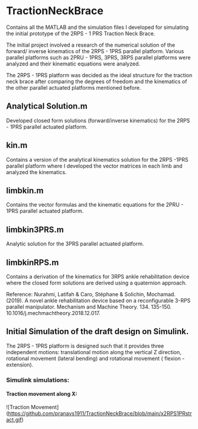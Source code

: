 # TractionNeckBrace
Contains all the MATLAB and the simulation files I developed for simulating the initial prototype of the 2RPS - 1 PRS Traction Neck Brace. 

The initial project involved a research of the numerical solution of the forward/ inverse kinematics of the 2RPS - 1PRS parallel platform. 
Various parallel platforms such as 2PRU - 1PRS, 3PRS, 3RPS parallel platforms were analyzed and their kinematic equations were analyzed. 

The 2RPS - 1PRS platform was decided as the ideal structure for the traction neck brace after comparing the degrees of freedom and the kinematics of 
the other parallel actuated platforms mentioned before. 

## Analytical Solution.m 
Developed closed form solutions (forward/inverse kinematics) for the 2RPS - 1PRS parallel actuated platform. 

## kin.m
Contains a version of the analytical kinematics solution for the 2RPS -1PRS parallel platform where I developed the vector matrices
in each limb and analyzed the kinematics.

## limbkin.m
Contains the vector formulas and the kinematic equations for the 2PRU - 1PRS parallel actuated platform. 

## limbkin3PRS.m
Analytic solution for the 3PRS parallel actuated platform. 

## limbkinRPS.m
Contains a derivation of the kinematics for 3RPS ankle rehabilitation device where the closed form solutions are derived using a quaternion approach. 

Reference: Nurahmi, Latifah & Caro, Stéphane & Solichin, Mochamad. (2019). A novel ankle rehabilitation device based on a reconfigurable 3-RPS parallel manipulator. Mechanism and Machine Theory. 134. 135-150. 10.1016/j.mechmachtheory.2018.12.017. 


## Initial Simulation of the draft design on Simulink. 

The 2RPS - 1PRS platform is designed such that it provides three independent motions: translational motion along the vertical Z direction, rotational movement (lateral bending) and rotational movement ( flexion - extension). 

### Simulink simulations: 

#### Traction movement along X: 

![Traction Movement] (https://github.com/pranavs1911/TractionNeckBrace/blob/main/x2RPS1PRstract.gif)


